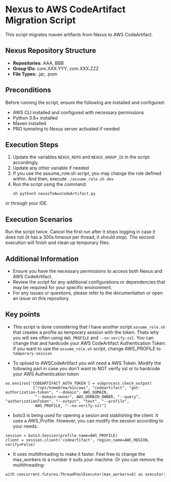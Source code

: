 # Nexus to AWS CodeArtifact Migration Script

This script migrates maven artifacts from Nexus to AWS CodeArtifact.

## Nexus Repository Structure

- **Repositories**: AAA, BBB
- **Group IDs**: com.XXX.YYY, com.XXX.ZZZ
- **File Types**: .jar, .pom

## Preconditions

Before running the script, ensure the following are installed and configured:

- AWS CLI installed and configured with necessary permissions
- Python 3.8+ installed
- Maven installed
- PRO tunneling to Nexus server activated if needed

## Execution Steps

1. Update the variables `NEXUS_REPO` and `NEXUS_GROUP_ID` in the script accordingly.
2. Update any other variable if needed
3. If you use the assume_role.sh script, you may change the role defined within. And then, execute `./assume_role.sh dev`
4. Run the script using the command: 
   ```
   sh python3 nexusToAwsCodeArtifact.py
   ```
or through your IDE.

## Execution Scenarios
Run the script twice. Cancel the first run after it stops logging in case it does not (it has a 300s timeout per thread, it should stop). The second execution will finish and clean up temporary files.

## Additional Information
- Ensure you have the necessary permissions to access both Nexus and AWS CodeArtifact.
- Review the script for any additional configurations or dependencies that may be required for your specific environment.
- For any issues or questions, please refer to the documentation or open an issue on this repository.

## Key points
- This script is done considering that I have another script `assume_role.sh` that creates a profile as temporary session with the token. Thats why you will see often using `AWS_PROFILE` and `--no-verify-ssl`. You can change that and hardcode your AWS CodeArtifact Authentication Token. If you want to use the `assume_role.sh` script, change AWS_PROFILE to `temporary-session`

- To upload to AWSCodeArtifact you will need a AWS Token. Modify the following part in case you don't want to NOT verify ssl or to hardcode your AWS Authentication token
```
os.environ['CODEARTIFACT_AUTH_TOKEN'] = subprocess.check_output(
            ["/opt/homebrew/bin/aws", "codeartifact", "get-authorization-token", "--domain", AWS_DOMAIN,
             "--domain-owner", AWS_DOMAIN_OWNER, "--query", "authorizationToken", "--output", "text", "--profile",
             AWS_PROFILE, "--no-verify-ssl"]
```
- boto3 is being used for opening a sesion and stablishing the client. It uses a AWS_Profile. However, you can modify the session according to your needs.

```
session = boto3.Session(profile_name=AWS_PROFILE)
client = session.client('codeartifact', region_name=AWS_REGION, verify=False)
```

- It uses multithreading to make it faster. Feel free to change the max_workers to a number it suits your machine. Or you can remove the multithreading:
```
with concurrent.futures.ThreadPoolExecutor(max_workers=8) as executor:
```
